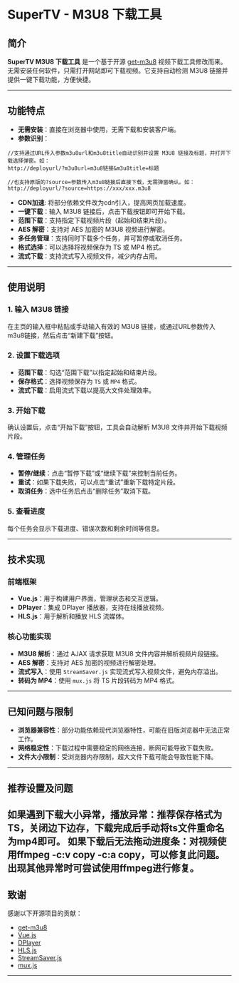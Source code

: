 # SuperTV - M3U8 下载工具

## 简介

**SuperTV M3U8 下载工具** 是一个基于开源 [get-m3u8](https://github.com/caiweiming/get-m3u8) 视频下载工具修改而来。无需安装任何软件，只需打开网站即可下载视频。它支持自动检测 M3U8 链接并提供一键下载功能，方便快捷。

---

## 功能特点

- **无需安装**：直接在浏览器中使用，无需下载和安装客户端。
- **参数识别**：
```
//支持通过URL传入参数m3u8url和m3u8title自动识别并设置 M3U8 链接及标题，并打开下载选择弹窗。如：
http://deployurl/?m3u8url=m3u8链接&m3u8title=标题

//也支持原版的?source=参数传入m3u8链接后直接下载，无需弹窗确认。如：
http://deployurl/?source=https://xxx/xxx.m3u8
```
- **CDN加速**: 将部分依赖文件改为cdn引入，提高网页加载速度。
- **一键下载**：输入 M3U8 链接后，点击下载按钮即可开始下载。
- **范围下载**：支持指定下载视频片段（起始和结束片段）。
- **AES 解密**：支持对 AES 加密的 M3U8 视频进行解密。
- **多任务管理**：支持同时下载多个任务，并可暂停或取消任务。
- **格式选择**：可以选择将视频保存为 TS 或 MP4 格式。
- **流式下载**：支持流式写入视频文件，减少内存占用。

---

## 使用说明

### 1. 输入 M3U8 链接
在主页的输入框中粘贴或手动输入有效的 M3U8 链接，或通过URL参数传入m3u8链接，然后点击“新建下载”按钮。

### 2. 设置下载选项
- **范围下载**：勾选“范围下载”以指定起始和结束片段。
- **保存格式**：选择视频保存为 `TS` 或 `MP4` 格式。
- **流式下载**：启用流式下载以提高大文件处理效率。

### 3. 开始下载
确认设置后，点击“开始下载”按钮，工具会自动解析 M3U8 文件并开始下载视频片段。

### 4. 管理任务
- **暂停/继续**：点击“暂停下载”或“继续下载”来控制当前任务。
- **重试**：如果下载失败，可以点击“重试”重新下载特定片段。
- **取消任务**：选中任务后点击“删除任务”取消下载。

### 5. 查看进度
每个任务会显示下载进度、错误次数和剩余时间等信息。

---

## 技术实现

### 前端框架
- **Vue.js**：用于构建用户界面，管理状态和交互逻辑。
- **DPlayer**：集成 DPlayer 播放器，支持在线播放视频。
- **HLS.js**：用于解析和播放 HLS 流媒体。

### 核心功能实现
- **M3U8 解析**：通过 AJAX 请求获取 M3U8 文件内容并解析视频片段链接。
- **AES 解密**：支持对 AES 加密的视频进行解密处理。
- **流式写入**：使用 `StreamSaver.js` 实现流式写入视频文件，避免内存溢出。
- **转码为 MP4**：使用 `mux.js` 将 TS 片段转码为 MP4 格式。

---

## 已知问题与限制
- **浏览器兼容性**：部分功能依赖现代浏览器特性，可能在旧版浏览器中无法正常工作。
- **网络稳定性**：下载过程中需要稳定的网络连接，断网可能导致下载失败。
- **文件大小限制**：受浏览器内存限制，超大文件下载可能会导致性能下降。

---
## 推荐设置及问题
如果遇到下载大小异常，播放异常：推荐保存格式为TS，关闭边下边存，下载完成后手动将ts文件重命名为mp4即可。
如果下载后无法拖动进度条：对视频使用ffmpeg -c:v copy -c:a copy，可以修复此问题。出现其他异常时可尝试使用ffmpeg进行修复。
---

## 致谢
感谢以下开源项目的贡献：
- [get-m3u8](https://github.com/caiweiming/get-m3u8)
- [Vue.js](https://vuejs.org/)
- [DPlayer](https://dplayer.diygod.dev/)
- [HLS.js](https://github.com/video-dev/hls.js)
- [StreamSaver.js](https://github.com/jimmywarting/StreamSaver.js)
- [mux.js](https://github.com/videojs/mux.js)

---
